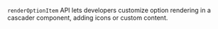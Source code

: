 `renderOptionItem` API lets developers customize option rendering in a cascader component, adding icons or custom content.
